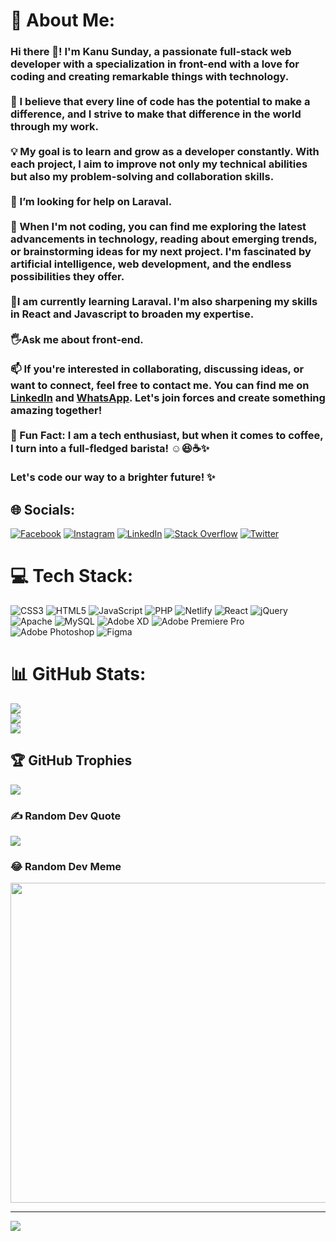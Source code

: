 # 💫 About Me:
### Hi there 👋! I'm Kanu Sunday, a passionate full-stack web developer with a specialization in front-end with a love for coding and creating remarkable things with technology.<br><br>🌟 I believe that every line of code has the potential to make a difference, and I strive to make that difference in the world through my work. <br><br>💡 My goal is to learn and grow as a developer constantly. With each project, I aim to improve not only my technical abilities but also my problem-solving and collaboration skills.<br><br>🤔 I’m looking for help on Laraval.<br><br>🚀 When I'm not coding, you can find me exploring the latest advancements in technology, reading about emerging trends, or brainstorming ideas for my next project. I'm fascinated by artificial intelligence, web development, and the endless possibilities they offer.<br><br>🌱I am currently learning Laraval. I'm also sharpening my skills in  React and Javascript to broaden my expertise.<br><br>🖐Ask me about front-end.<br><br>📫 If you're interested in collaborating, discussing ideas, or want to connect, feel free to contact me. You can find me on [LinkedIn](https://www.linkedin.com/in/kanusblogdigitalltd/) and [WhatsApp](https://wa.link/g4pjtp). Let's join forces and create something amazing together!<br><br>🌟 Fun Fact: I am a tech enthusiast, but when it comes to coffee, I turn into a full-fledged barista! ☺😆☕️✨<br><br>Let's code our way to a brighter future! ✨


## 🌐 Socials:
[![Facebook](https://img.shields.io/badge/Facebook-%231877F2.svg?logo=Facebook&logoColor=white)](https://facebook.com/kanusblogdonpapilo) [![Instagram](https://img.shields.io/badge/Instagram-%23E4405F.svg?logo=Instagram&logoColor=white)](https://instagram.com/Kanusblog) [![LinkedIn](https://img.shields.io/badge/LinkedIn-%230077B5.svg?logo=linkedin&logoColor=white)](https://linkedin.com/in/kanusblogdigitalltd) [![Stack Overflow](https://img.shields.io/badge/-Stackoverflow-FE7A16?logo=stack-overflow&logoColor=white)](https://stackoverflow.com/users/22239388) [![Twitter](https://img.shields.io/badge/Twitter-%231DA1F2.svg?logo=Twitter&logoColor=white)](https://twitter.com/Kanusblog) 

# 💻 Tech Stack:
![CSS3](https://img.shields.io/badge/css3-%231572B6.svg?style=for-the-badge&logo=css3&logoColor=white) ![HTML5](https://img.shields.io/badge/html5-%23E34F26.svg?style=for-the-badge&logo=html5&logoColor=white) ![JavaScript](https://img.shields.io/badge/javascript-%23323330.svg?style=for-the-badge&logo=javascript&logoColor=%23F7DF1E) ![PHP](https://img.shields.io/badge/php-%23777BB4.svg?style=for-the-badge&logo=php&logoColor=white) ![Netlify](https://img.shields.io/badge/netlify-%23000000.svg?style=for-the-badge&logo=netlify&logoColor=#00C7B7) ![React](https://img.shields.io/badge/react-%2320232a.svg?style=for-the-badge&logo=react&logoColor=%2361DAFB) ![jQuery](https://img.shields.io/badge/jquery-%230769AD.svg?style=for-the-badge&logo=jquery&logoColor=white) ![Apache](https://img.shields.io/badge/apache-%23D42029.svg?style=for-the-badge&logo=apache&logoColor=white) ![MySQL](https://img.shields.io/badge/mysql-%2300f.svg?style=for-the-badge&logo=mysql&logoColor=white) ![Adobe XD](https://img.shields.io/badge/Adobe%20XD-470137?style=for-the-badge&logo=Adobe%20XD&logoColor=#FF61F6) ![Adobe Premiere Pro](https://img.shields.io/badge/Adobe%20Premiere%20Pro-9999FF.svg?style=for-the-badge&logo=Adobe%20Premiere%20Pro&logoColor=white) ![Adobe Photoshop](https://img.shields.io/badge/adobephotoshop-%2331A8FF.svg?style=for-the-badge&logo=adobephotoshop&logoColor=white) 	![Figma](https://img.shields.io/badge/figma-%23F24E1E.svg?style=for-the-badge&logo=figma&logoColor=white)
# 📊 GitHub Stats:
![](https://github-readme-stats.vercel.app/api?username=Kanusblog&theme=radical&hide_border=true&include_all_commits=true&count_private=true)<br/>
![](https://github-readme-streak-stats.herokuapp.com/?user=Kanusblog&theme=radical&hide_border=true)<br/>
![](https://github-readme-stats.vercel.app/api/top-langs/?username=Kanusblog&theme=radical&hide_border=true&include_all_commits=true&count_private=true&layout=compact)

## 🏆 GitHub Trophies
![](https://github-profile-trophy.vercel.app/?username=Kanusblog&theme=discord&no-frame=true&no-bg=false&margin-w=4)

### ✍️ Random Dev Quote
![](https://quotes-github-readme.vercel.app/api?type=horizontal&theme=radical)

### 😂 Random Dev Meme
<img src="https://rm.up.railway.app/" width="512px"/>

---
[![](https://visitcount.itsvg.in/api?id=Kanusblog&icon=0&color=0)](https://visitcount.itsvg.in)

<!-- Proudly created with GPRM ( https://gprm.itsvg.in ) -->
